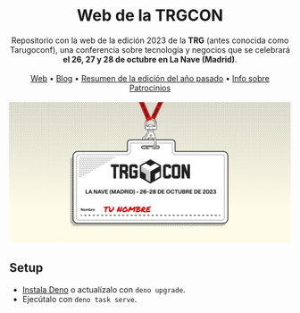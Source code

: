 <div align="center">

# Web de la TRGCON

Repositorio con la web de la edición 2023 de la **TRG** (antes conocida como Tarugoconf), una conferencia sobre tecnología y negocios que se celebrará **el 26, 27 y 28 de octubre en La Nave (Madrid)**.
<br />
<br />
[Web](https://trgcon.com/) • 
[Blog](https://www.trgcon.com/blog/) • 
[Resumen de la edición del año pasado](https://vimeo.com/384584744) •
[Info sobre Patrocinios](https://www.dropbox.com/s/s7u9tmlnipx84zf/TRG23_sponsorship_deck_ES.pdf?dl=0)
<br />
<br />
!["Web de la TRG"](https://github.com/tarugoconf/TRG23/blob/master/img/screen-capture.jpg?raw=true "Web de la TRG")
</div>

## Setup

- [Instala Deno](https://deno.com/manual/getting_started/installation) o actualízalo con `deno upgrade`.
- Ejecútalo con `deno task serve`.
